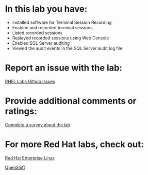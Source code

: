 # In this lab you have:
* Installed software for Terminal Session Recording
* Enabled and recorded terminal sessions
* Listed recorded sessions
* Replayed recorded sessions using Web Console
* Enabled SQL Server auditing
* Viewed the audit events in the SQL Server audit log file

# Report an issue with the lab:
[RHEL Labs Github issues](https://github.com/rhel-labs/learn-katacoda/issues)


# Provide additional comments or ratings:
[Complete a survey about the lab](https://forms.gle/vipkbKFYcKx9YYSs6)

# For more Red Hat labs, check out:
[Red Hat Enterprise Linux](https://lab.redhat.com)

[OpenShift](https://learn.openshift.com)



